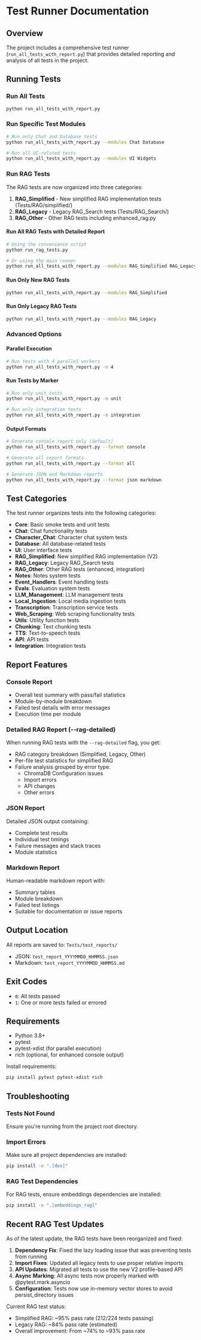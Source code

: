 # Test Runner Documentation

## Overview

The project includes a comprehensive test runner (`run_all_tests_with_report.py`) that provides detailed reporting and analysis of all tests in the project.

## Running Tests

### Run All Tests
```bash
python run_all_tests_with_report.py
```

### Run Specific Test Modules
```bash
# Run only Chat and Database tests
python run_all_tests_with_report.py --modules Chat Database

# Run all UI-related tests
python run_all_tests_with_report.py --modules UI Widgets
```

### Run RAG Tests

The RAG tests are now organized into three categories:

1. **RAG_Simplified** - New simplified RAG implementation tests (Tests/RAG/simplified/)
2. **RAG_Legacy** - Legacy RAG_Search tests (Tests/RAG_Search/)
3. **RAG_Other** - Other RAG tests including enhanced_rag.py

#### Run All RAG Tests with Detailed Report
```bash
# Using the convenience script
python run_rag_tests.py

# Or using the main runner
python run_all_tests_with_report.py --modules RAG_Simplified RAG_Legacy RAG_Other --rag-detailed
```

#### Run Only New RAG Tests
```bash
python run_all_tests_with_report.py --modules RAG_Simplified
```

#### Run Only Legacy RAG Tests
```bash
python run_all_tests_with_report.py --modules RAG_Legacy
```

### Advanced Options

#### Parallel Execution
```bash
# Run tests with 4 parallel workers
python run_all_tests_with_report.py -n 4
```

#### Run Tests by Marker
```bash
# Run only unit tests
python run_all_tests_with_report.py -m unit

# Run only integration tests
python run_all_tests_with_report.py -m integration
```

#### Output Formats
```bash
# Generate console report only (default)
python run_all_tests_with_report.py --format console

# Generate all report formats
python run_all_tests_with_report.py --format all

# Generate JSON and Markdown reports
python run_all_tests_with_report.py --format json markdown
```

## Test Categories

The test runner organizes tests into the following categories:

- **Core**: Basic smoke tests and unit tests
- **Chat**: Chat functionality tests
- **Character_Chat**: Character chat system tests
- **Database**: All database-related tests
- **UI**: User interface tests
- **RAG_Simplified**: New simplified RAG implementation (V2)
- **RAG_Legacy**: Legacy RAG_Search tests
- **RAG_Other**: Other RAG tests (enhanced, integration)
- **Notes**: Notes system tests
- **Event_Handlers**: Event handling tests
- **Evals**: Evaluation system tests
- **LLM_Management**: LLM management tests
- **Local_Ingestion**: Local media ingestion tests
- **Transcription**: Transcription service tests
- **Web_Scraping**: Web scraping functionality tests
- **Utils**: Utility function tests
- **Chunking**: Text chunking tests
- **TTS**: Text-to-speech tests
- **API**: API tests
- **Integration**: Integration tests

## Report Features

### Console Report
- Overall test summary with pass/fail statistics
- Module-by-module breakdown
- Failed test details with error messages
- Execution time per module

### Detailed RAG Report (--rag-detailed)
When running RAG tests with the `--rag-detailed` flag, you get:
- RAG category breakdown (Simplified, Legacy, Other)
- Per-file test statistics for simplified RAG
- Failure analysis grouped by error type:
  - ChromaDB Configuration issues
  - Import errors
  - API changes
  - Other errors

### JSON Report
Detailed JSON output containing:
- Complete test results
- Individual test timings
- Failure messages and stack traces
- Module statistics

### Markdown Report
Human-readable markdown report with:
- Summary tables
- Module breakdown
- Failed test listings
- Suitable for documentation or issue reports

## Output Location

All reports are saved to: `Tests/test_reports/`

- JSON: `test_report_YYYYMMDD_HHMMSS.json`
- Markdown: `test_report_YYYYMMDD_HHMMSS.md`

## Exit Codes

- `0`: All tests passed
- `1`: One or more tests failed or errored

## Requirements

- Python 3.8+
- pytest
- pytest-xdist (for parallel execution)
- rich (optional, for enhanced console output)

Install requirements:
```bash
pip install pytest pytest-xdist rich
```

## Troubleshooting

### Tests Not Found
Ensure you're running from the project root directory.

### Import Errors
Make sure all project dependencies are installed:
```bash
pip install -e ".[dev]"
```

### RAG Test Dependencies
For RAG tests, ensure embeddings dependencies are installed:
```bash
pip install -e ".[embeddings_rag]"
```

## Recent RAG Test Updates

As of the latest update, the RAG tests have been reorganized and fixed:

1. **Dependency Fix**: Fixed the lazy loading issue that was preventing tests from running
2. **Import Fixes**: Updated all legacy tests to use proper relative imports
3. **API Updates**: Migrated all tests to use the new V2 profile-based API
4. **Async Marking**: All async tests now properly marked with @pytest.mark.asyncio
5. **Configuration**: Tests now use in-memory vector stores to avoid persist_directory issues

Current RAG test status:
- Simplified RAG: ~95% pass rate (212/224 tests passing)
- Legacy RAG: ~84% pass rate (estimated)
- Overall improvement: From ~74% to ~93% pass rate